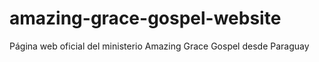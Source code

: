# amazing-grace-gospel-website
Página web oficial del ministerio Amazing Grace Gospel desde Paraguay
